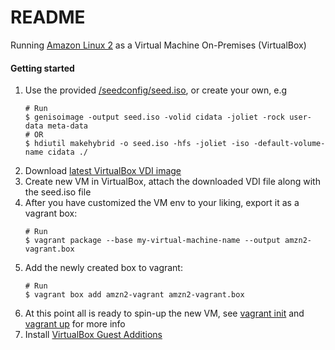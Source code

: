 # README

Running [Amazon Linux 2](https://aws.amazon.com/amazon-linux-2/) as a Virtual Machine On-Premises
(VirtualBox)

#### Getting started

1. Use the provided [/seedconfig/seed.iso](/seedconfig/seed.iso), or create your own, e.g
   ```
   # Run
   $ genisoimage -output seed.iso -volid cidata -joliet -rock user-data meta-data
   # OR
   $ hdiutil makehybrid -o seed.iso -hfs -joliet -iso -default-volume-name cidata ./
   ```
2. Download [latest VirtualBox VDI image](https://cdn.amazonlinux.com/os-images/latest/virtualbox/)
3. Create new VM in VirtualBox, attach the downloaded VDI file along with the seed.iso file
4. After you have customized the VM env to your liking, export it as a vagrant box:
   ```
   # Run
   $ vagrant package --base my-virtual-machine-name --output amzn2-vagrant.box
   ```
5. Add the newly created box to vagrant:
   ```
   # Run
   $ vagrant box add amzn2-vagrant amzn2-vagrant.box
   ```
6. At this point all is ready to spin-up the new VM, see [vagrant init](https://www.vagrantup.com/docs/cli/init.html) and [vagrant up](https://www.vagrantup.com/docs/cli/up.html) for more info 
7. Install [VirtualBox Guest Additions](https://github.com/dotless-de/vagrant-vbguest)
